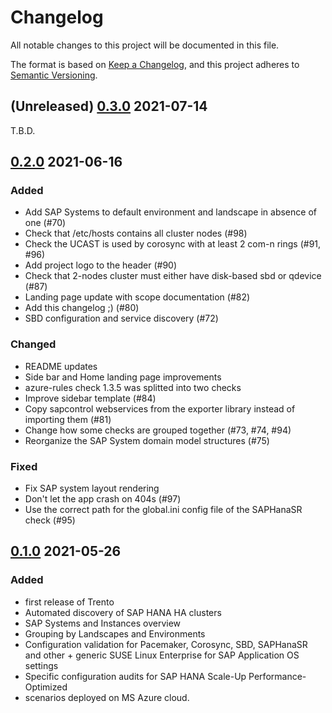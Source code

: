 # Changelog

All notable changes to this project will be documented in this file.

The format is based on [Keep a Changelog](https://keepachangelog.com/en/1.0.0/),
and this project adheres to [Semantic Versioning](https://semver.org/spec/v2.0.0.html).

## (Unreleased) [0.3.0](https://github.com/trento-project/trento/releases/tag/0.3.0) 2021-07-14

T.B.D.

## [0.2.0](https://github.com/trento-project/trento/releases/tag/0.2.0) 2021-06-16

### Added
  - Add SAP Systems to default environment and landscape in absence of one (#70)
  - Check that /etc/hosts contains all cluster nodes (#98)
  - Check the UCAST is used by corosync with at least 2 com-n rings (#91, #96)
  - Add project logo to the header (#90)
  - Check that 2-nodes cluster must either have disk-based sbd or qdevice (#87)
  - Landing page update with scope documentation (#82)
  - Add this changelog ;) (#80)
  - SBD configuration and service discovery (#72)
### Changed
  - README updates
  - Side bar and Home landing page improvements
  - azure-rules check 1.3.5 was splitted into two checks
  - Improve sidebar template (#84)
  - Copy sapcontrol webservices from the exporter library instead of importing them (#81)
  - Change how some checks are grouped together (#73, #74, #94)
  - Reorganize the SAP System domain model structures (#75)
### Fixed
  - Fix SAP system layout rendering
  - Don't let the app crash on 404s (#97)
  - Use the correct path for the global.ini config file of the SAPHanaSR check (#95)

## [0.1.0](https://github.com/trento-project/trento/releases/tag/0.1.0) 2021-05-26

### Added
  - first release of Trento
  - Automated discovery of SAP HANA HA clusters
  - SAP Systems and Instances overview
  - Grouping by Landscapes and Environments
  - Configuration validation for Pacemaker, Corosync, SBD, SAPHanaSR and other + generic SUSE Linux Enterprise for SAP Application OS settings
  - Specific configuration audits for SAP HANA Scale-Up Performance-Optimized
  - scenarios deployed on MS Azure cloud.

